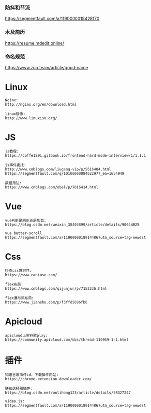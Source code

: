 ### 防抖和节流

https://segmentfault.com/a/1190000018428170

### 木及简历

https://resume.mdedit.online/

### 命名规范

https://www.zoo.team/article/good-name

# Linux

```
Nginx:
http://nginx.org/en/download.html

linux镜像:
http://www.linuxiso.org/
```

# JS

```
js教程:
https://coffe1891.gitbook.io/frontend-hard-mode-interview/1/1.1.1

js事件委托:
http://www.cnblogs.com/liugang-vip/p/5616484.html
https://segmentfault.com/q/1010000008462297?_ea=1654949

数组用法:
https://www.cnblogs.com/obel/p/7016414.html
```

# Vue

```
vue判断是刷新还是加载:
https://blog.csdn.net/weixin_38404899/article/details/90644025

vue better-scroll
https://segmentfault.com/a/1190000018914486?utm_source=tag-newest
```

# Css

```
检查css兼容性:
https://www.caniuse.com/

flex布局:
https://www.cnblogs.com/qijunjun/p/7152236.html

flex瀑布流布局:
https://www.jianshu.com/p/f3ffd5696fb6
```

# Apicloud

```
apicloud上架谷歌play:
https://community.apicloud.com/bbs/thread-110959-1-1.html

```

# 插件

```
知道谷歌插件id，下载插件网站:
https://chrome-extension-downloader.com/

联级选择器插件:
https://blog.csdn.net/oulihong123/article/details/58327247

video.js:
https://segmentfault.com/a/1190000018914486?utm_source=tag-newest

```

